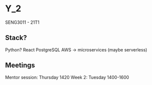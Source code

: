 # Y_2
SENG3011 - 21T1

## Stack?
Python?
React
PostgreSQL
AWS -> microservices (maybe serverless)

## Meetings
Mentor session: Thursday 1420
Week 2: Tuesday 1400-1600
